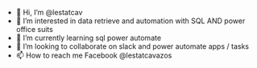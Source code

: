 - 👋 Hi, I’m @lestatcav
- 👀 I’m interested in data retrieve and automation with SQL AND power office suits
- 🌱 I’m currently learning sql power automate 
- 💞️ I’m looking to collaborate on slack and power automate apps / tasks
- 📫 How to reach me Facebook @lestatcavazos

<!---
lestatcav/lestatcav is a ✨ special ✨ repository because its `README.md` (this file) appears on your GitHub profile.
You can click the Preview link to take a look at your changes.
--->
